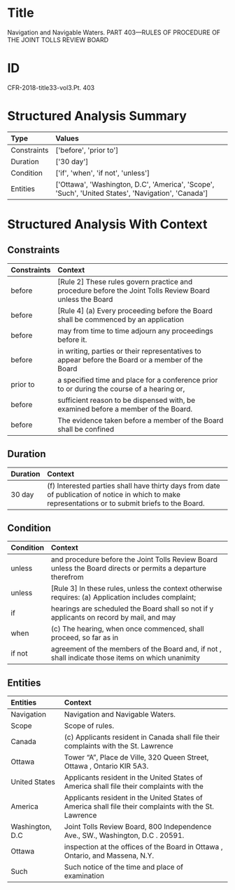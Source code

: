 # Title

 Navigation and Navigable Waters. PART 403—RULES OF PROCEDURE OF THE JOINT TOLLS REVIEW BOARD


# ID

 CFR-2018-title33-vol3.Pt. 403


# Structured Analysis Summary

| Type        | Values                                                                                             |
|:------------|:---------------------------------------------------------------------------------------------------|
| Constraints | ['before', 'prior to']                                                                             |
| Duration    | ['30 day']                                                                                         |
| Condition   | ['if', 'when', 'if not', 'unless']                                                                 |
| Entities    | ['Ottawa', 'Washington, D.C', 'America', 'Scope', 'Such', 'United States', 'Navigation', 'Canada'] |


# Structured Analysis With Context

 


## Constraints

| Constraints   | Context                                                                                                  |
|:--------------|:---------------------------------------------------------------------------------------------------------|
| before        | [Rule 2] These rules govern practice and procedure  before the Joint Tolls Review Board unless the Board |
| before        | [Rule 4] (a) Every proceeding  before the Board shall be commenced by an application                     |
| before        | may from time to time adjourn any proceedings before  it.                                                |
| before        | in writing, parties or their representatives to appear before the Board or a member of the Board         |
| prior to      | a specified time and place for a conference prior to or during the course of a hearing or,               |
| before        | sufficient reason to be dispensed with, be examined before  a member of the Board.                       |
| before        | The evidence taken  before a member of the Board shall be confined                                       |


## Duration

| Duration   | Context                                                                                                                                             |
|:-----------|:----------------------------------------------------------------------------------------------------------------------------------------------------|
| 30 day     | (f) Interested parties shall have thirty days from date of publication of notice in which to make representations or to submit briefs to the Board. |


## Condition

| Condition   | Context                                                                                                     |
|:------------|:------------------------------------------------------------------------------------------------------------|
| unless      | and procedure before the Joint Tolls Review Board unless the Board directs or permits a departure therefrom |
| unless      | [Rule 3] In these rules,  unless the context otherwise requires: (a) Application includes complaint;        |
| if          | hearings are scheduled the Board shall so not if y applicants on record by mail, and may                    |
| when        | (c) The hearing,  when once commenced, shall proceed, so far as in                                          |
| if not      | agreement of the members of the Board and, if not , shall indicate those items on which unanimity           |


## Entities

| Entities        | Context                                                                                                |
|:----------------|:-------------------------------------------------------------------------------------------------------|
| Navigation      | Navigation  and Navigable Waters.                                                                      |
| Scope           | Scope  of rules.                                                                                       |
| Canada          | (c) Applicants resident in  Canada shall file their complaints with the St. Lawrence                   |
| Ottawa          | Tower &#8220;A&#8221;, Place de Ville, 320 Queen Street, Ottawa , Ontario KIR 5A3.                     |
| United States   | Applicants resident in the  United States of America shall file their complaints with the              |
| America         | Applicants resident in the United States of  America shall file their complaints with the St. Lawrence |
| Washington, D.C | Joint Tolls Review Board, 800 Independence Ave., SW., Washington, D.C . 20591.                         |
| Ottawa          | inspection at the offices of the Board in Ottawa , Ontario, and Massena, N.Y.                          |
| Such            | Such notice of the time and place of examination                                                       |


